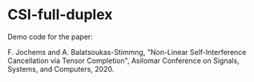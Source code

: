 # CSI-full-duplex

Demo code for the paper:

F. Jochems and A. Balatsoukas-Stimmng, "Non-Linear Self-Interference Cancellation via Tensor Completion", Asilomar Conference on Signals, Systems, and Computers, 2020.
